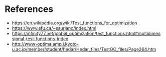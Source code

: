 # References

- https://en.wikipedia.org/wiki/Test_functions_for_optimization
- https://www.sfu.ca/~ssurjano/index.html
- https://infinity77.net/global_optimization/test_functions.html#multidimensional-test-functions-index
- http://www-optima.amp.i.kyoto-u.ac.jp/member/student/hedar/Hedar_files/TestGO_files/Page364.htm